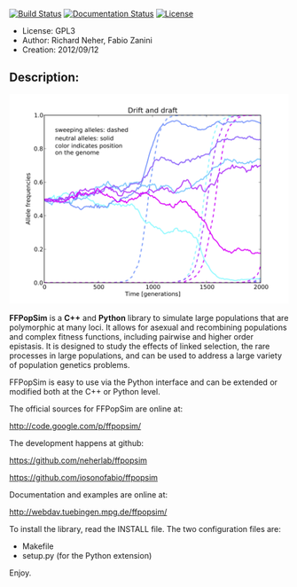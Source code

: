 [![Build Status](https://travis-ci.org/iosonofabio/ffpopsim.svg?branch=master)](https://travis-ci.org/iosonofabio/ffpopsim)
[![Documentation Status](https://readthedocs.org/projects/ffpopsim/badge/?version=latest)](https://readthedocs.org/projects/ffpopsim/?badge=latest)
[![License](https://img.shields.io/badge/license-GPL3-blue.svg)](http://www.gnu.org/copyleft/gpl.html)

* License:	GPL3
* Author:	Richard Neher, Fabio Zanini
* Creation:	2012/09/12

Description:
------------
![Genetic drift and draft](/data/drift_vs_draft.png)

**FFPopSim** is a **C++** and **Python** library to simulate large populations that are polymorphic at many loci. It allows for asexual and recombining populations and complex fitness functions, including pairwise and higher order epistasis. It is designed to study the effects of linked selection, the rare processes in large populations, and can be used to address a large variety of population genetics problems.

FFPopSim is easy to use via the Python interface and can be extended or modified both at the C++ or Python level.

The official sources for FFPopSim are online at:

http://code.google.com/p/ffpopsim/

The development happens at github:

https://github.com/neherlab/ffpopsim

https://github.com/iosonofabio/ffpopsim

Documentation and examples are online at:

http://webdav.tuebingen.mpg.de/ffpopsim/

To install the library, read the INSTALL file.
The two configuration files are:

- Makefile
- setup.py (for the Python extension)

Enjoy.
